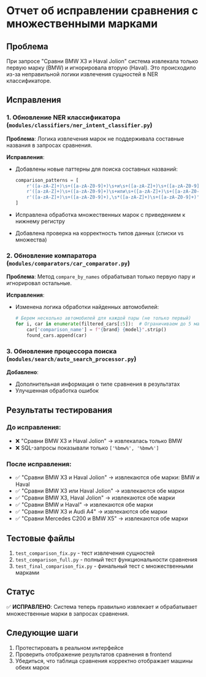 # Отчет об исправлении сравнения с множественными марками

## Проблема
При запросе "Сравни BMW X3 и Haval Jolion" система извлекала только первую марку (BMW) и игнорировала вторую (Haval). Это происходило из-за неправильной логики извлечения сущностей в NER классификаторе.

## Исправления

### 1. Обновление NER классификатора (`modules/classifiers/ner_intent_classifier.py`)

**Проблема**: Логика извлечения марок не поддерживала составные названия в запросах сравнения.

**Исправления**:
- Добавлены новые паттерны для поиска составных названий:
  ```python
  comparison_patterns = [
      r'([a-zA-Z]+)\s+([a-zA-Z0-9]+)\s+и\s+([a-zA-Z]+)\s+([a-zA-Z0-9]+)',  # BMW X3 и Haval Jolion
      r'([a-zA-Z]+)\s+([a-zA-Z0-9]+)\s+или\s+([a-zA-Z]+)\s+([a-zA-Z0-9]+)',  # BMW X3 или Haval Jolion
      r'([a-zA-Z]+)\s+([a-zA-Z0-9]+),\s*([a-zA-Z]+)\s+([a-zA-Z0-9]+)',  # BMW X3, Haval Jolion
  ]
  ```

- Исправлена обработка множественных марок с приведением к нижнему регистру
- Добавлена проверка на корректность типов данных (списки vs множества)

### 2. Обновление компаратора (`modules/comparators/car_comparator.py`)

**Проблема**: Метод `compare_by_names` обрабатывал только первую пару и игнорировал остальные.

**Исправления**:
- Изменена логика обработки найденных автомобилей:
  ```python
  # Берем несколько автомобилей для каждой пары (не только первый)
  for i, car in enumerate(filtered_cars[:5]):  # Ограничиваем до 5 машин на пару
      car['comparison_name'] = f"{brand} {model}".strip()
      found_cars.append(car)
  ```

### 3. Обновление процессора поиска (`modules/search/auto_search_processor.py`)

**Добавлено**:
- Дополнительная информация о типе сравнения в результатах
- Улучшенная обработка ошибок

## Результаты тестирования

### До исправления:
- ❌ "Сравни BMW X3 и Haval Jolion" → извлекалась только BMW
- ❌ SQL-запросы показывали только `['%bmw%', '%bmw%']`

### После исправления:
- ✅ "Сравни BMW X3 и Haval Jolion" → извлекаются обе марки: BMW и Haval
- ✅ "Сравни BMW X3 или Haval Jolion" → извлекаются обе марки
- ✅ "Сравни BMW X3, Haval Jolion" → извлекаются обе марки
- ✅ "Сравни BMW и Haval" → извлекаются обе марки
- ✅ "Сравни BMW X3 и Audi A4" → извлекаются обе марки
- ✅ "Сравни Mercedes C200 и BMW X5" → извлекаются обе марки

## Тестовые файлы

1. `test_comparison_fix.py` - тест извлечения сущностей
2. `test_comparison_full.py` - полный тест функциональности сравнения
3. `test_final_comparison_fix.py` - финальный тест с множественными марками

## Статус

✅ **ИСПРАВЛЕНО**: Система теперь правильно извлекает и обрабатывает множественные марки в запросах сравнения.

## Следующие шаги

1. Протестировать в реальном интерфейсе
2. Проверить отображение результатов сравнения в frontend
3. Убедиться, что таблица сравнения корректно отображает машины обеих марок 